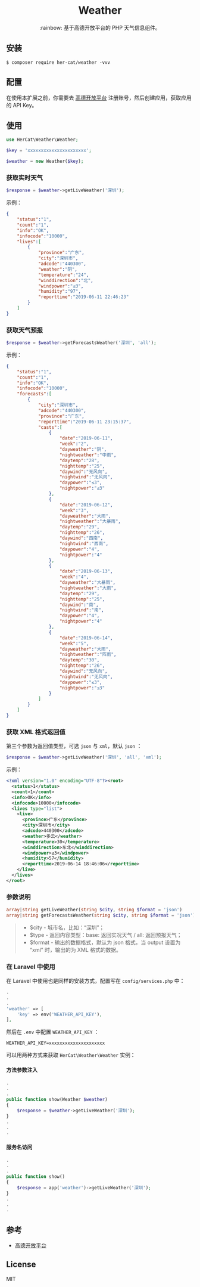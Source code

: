 <h1 align="center"> Weather </h1>

<p align="center"> :rainbow: 基于高德开放平台的 PHP 天气信息组件。 </p>


## 安装

```shell
$ composer require her-cat/weather -vvv
```

## 配置

在使用本扩展之前，你需要去 [高德开放平台](https://lbs.amap.com/dev/id/newuser) 注册账号，然后创建应用，获取应用的 API Key。

## 使用

```php
use HerCat\Weather\Weather;

$key = 'xxxxxxxxxxxxxxxxxxxxxx';

$weather = new Weather($key);
```

### 获取实时天气

```php
$response = $weather->getLiveWeather('深圳');
```

示例：

```json
{
    "status":"1",
    "count":"1",
    "info":"OK",
    "infocode":"10000",
    "lives":[
        {
            "province":"广东",
            "city":"深圳市",
            "adcode":"440300",
            "weather":"阴",
            "temperature":"24",
            "winddirection":"北",
            "windpower":"≤3",
            "humidity":"97",
            "reporttime":"2019-06-11 22:46:23"
        }
    ]
}
```

### 获取天气预报

```php
$response = $weather->getForecastsWeather('深圳', 'all');
```

示例：

```json
{
    "status":"1",
    "count":"1",
    "info":"OK",
    "infocode":"10000",
    "forecasts":[
        {
            "city":"深圳市",
            "adcode":"440300",
            "province":"广东",
            "reporttime":"2019-06-11 23:15:37",
            "casts":[
                {
                    "date":"2019-06-11",
                    "week":"2",
                    "dayweather":"阴",
                    "nightweather":"中雨",
                    "daytemp":"28",
                    "nighttemp":"25",
                    "daywind":"无风向",
                    "nightwind":"无风向",
                    "daypower":"≤3",
                    "nightpower":"≤3"
                },
                {
                    "date":"2019-06-12",
                    "week":"3",
                    "dayweather":"大雨",
                    "nightweather":"大暴雨",
                    "daytemp":"29",
                    "nighttemp":"26",
                    "daywind":"西南",
                    "nightwind":"西南",
                    "daypower":"4",
                    "nightpower":"4"
                },
                {
                    "date":"2019-06-13",
                    "week":"4",
                    "dayweather":"大暴雨",
                    "nightweather":"大雨",
                    "daytemp":"29",
                    "nighttemp":"25",
                    "daywind":"南",
                    "nightwind":"南",
                    "daypower":"4",
                    "nightpower":"4"
                },
                {
                    "date":"2019-06-14",
                    "week":"5",
                    "dayweather":"大雨",
                    "nightweather":"阵雨",
                    "daytemp":"30",
                    "nighttemp":"26",
                    "daywind":"无风向",
                    "nightwind":"无风向",
                    "daypower":"≤3",
                    "nightpower":"≤3"
                }
            ]
        }
    ]
}
```

### 获取 XML 格式返回值

第三个参数为返回值类型，可选 `json` 与 `xml`，默认 `json` ：

```php
$response = $weather->getLiveWeather('深圳', 'all', 'xml');
```

示例：

```xml
<?xml version="1.0" encoding="UTF-8"?><root>
  <status>1</status>
  <count>1</count>
  <info>OK</info>
  <infocode>10000</infocode>
  <lives type="list">
    <live>
      <province>广东</province>
      <city>深圳市</city>
      <adcode>440300</adcode>
      <weather>多云</weather>
      <temperature>30</temperature>
      <winddirection>东北</winddirection>
      <windpower>≤3</windpower>
      <humidity>57</humidity>
      <reporttime>2019-06-14 18:46:06</reporttime>
    </live>
  </lives>
</root>
```

### 参数说明

```php
array|string getLiveWeather(string $city, string $format = 'json')
array|string getForecastsWeather(string $city, string $format = 'json')
```

> - $city - 城市名，比如：“深圳”；
> - $type - 返回内容类型：base: 返回实况天气 / all: 返回预报天气；
> - $format - 输出的数据格式，默认为 json 格式，当 output 设置为 “xml” 时，输出的为 XML 格式的数据。

### 在 Laravel 中使用

在 Laravel 中使用也是同样的安装方式，配置写在 `config/services.php` 中：

```php
.
.
.
'weather' => [
    'key' => env('WEATHER_API_KEY'),
],
```

然后在 `.env` 中配置 `WEATHER_API_KEY` ：

```dotenv
WEATHER_API_KEY=xxxxxxxxxxxxxxxxxxxxx
```

可以用两种方式来获取 `HerCat\Weather\Weather` 实例：

#### 方法参数注入

```php
.
.
.
public function show(Weather $weather) 
{
    $response = $weather->getLiveWeather('深圳');
}
.
.
.
```

#### 服务名访问

```php
.
.
.
public function show() 
{
    $response = app('weather')->getLiveWeather('深圳');
}
.
.
.
```

## 参考

- [高德开放平台](https://lbs.amap.com/dev/id/newuser)

## License

MIT